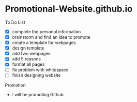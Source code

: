 # Promotional-Website.github.io

To Do List
- [x] complete the personal information
- [x] brainstorm and find an idea to promote
- [x] create a template for webpages
- [x] design template
- [x] add two webpages
- [x] add 5 reasons
- [x] format all pages
- [ ] fix problem with whitespace
- [ ] finish designing website

Promotion
 - I will be promoting Github
